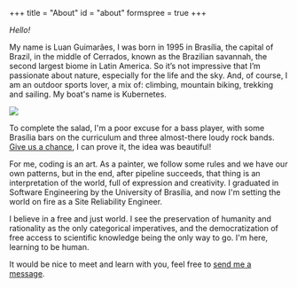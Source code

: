+++
title = "About"
id = "about"
formspree = true
+++


*Hello!*

My name is Luan Guimarães, I was born in 1995 in Brasília, the capital of Brazil, in the middle of Cerrados, known as the Brazilian savannah, the second largest biome in Latin America. So it’s not impressive that I’m passionate about nature, especially for the life and the sky. And, of course, I am an outdoor sports lover, a mix of: climbing, mountain biking, trekking and sailing. My boat's name is Kubernetes.

![](/img/me2.jpg)

To complete the salad, I'm a poor excuse for a bass player, with some Brasília bars on the curriculum and three almost-there loudy rock bands. [Give us a chance](https://www.youtube.com/watch?v=BWQSlmyZ3zQ), I can prove it, the idea was beautiful!

For me, coding is an art. As a painter, we follow some rules and we have our own patterns, but in the end, after pipeline succeeds, that thing is an interpretation of the world, full of expression and creativity. I graduated in Software Engineering by the University of Brasília, and now I'm setting the world on fire as a Site Reliability Engineer.

I believe in a free and just world. I see the preservation of humanity and rationality as the only categorical imperatives, and the democratization of free access to scientific knowledge being the only way to go. I'm here, learning to be human.

It would be nice to meet and learn with you, feel free to [send me a message](mailto:luang@riseup.net).
